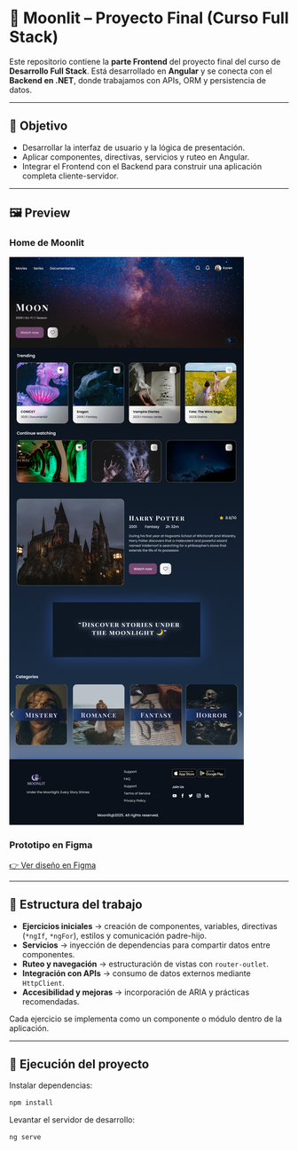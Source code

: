 # 🌙 Moonlit – Proyecto Final (Curso Full Stack)

Este repositorio contiene la **parte Frontend** del proyecto final del curso de **Desarrollo Full Stack**.
Está desarrollado en **Angular** y se conecta con el **Backend en .NET**, donde trabajamos con APIs, ORM y persistencia de datos.

---

## 🎯 Objetivo

- Desarrollar la interfaz de usuario y la lógica de presentación.
- Aplicar componentes, directivas, servicios y ruteo en Angular.
- Integrar el Frontend con el Backend para construir una aplicación completa cliente-servidor.

---

## 🖼️ Preview

### Home de Moonlit

![Home de Moonlit](public/img/Moonlit-Home.png)

### Prototipo en Figma

[👉 Ver diseño en Figma](https://www.figma.com/design/MQQkGo0Bymqruo9M0EfIfU/Moonlit-Movies-Web?node-id=6-282&t=kLvVPvgOeTYw9akp-1)

---

## 📂 Estructura del trabajo

- **Ejercicios iniciales** → creación de componentes, variables, directivas (`*ngIf`, `*ngFor`), estilos y comunicación padre-hijo.
- **Servicios** → inyección de dependencias para compartir datos entre componentes.
- **Ruteo y navegación** → estructuración de vistas con `router-outlet`.
- **Integración con APIs** → consumo de datos externos mediante `HttpClient`.
- **Accesibilidad y mejoras** → incorporación de ARIA y prácticas recomendadas.

Cada ejercicio se implementa como un componente o módulo dentro de la aplicación.

---

## 🚀 Ejecución del proyecto

Instalar dependencias:

```bash
npm install
```

Levantar el servidor de desarrollo:

```bash
ng serve
```
